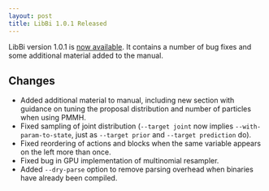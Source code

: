 ```yaml
---
layout: post
title: LibBi 1.0.1 Released
---
```


LibBi version 1.0.1 is [now available](https://github.com/libbi/LibBi/archive/1.0.1.tar.gz). It contains a number of bug fixes and
some additional material added to the manual.

Changes
-------

* Added additional material to manual, including new section with guidance on
  tuning the proposal distribution and number of particles when using PMMH.
* Fixed sampling of joint distribution (`--target joint` now implies
  `--with-param-to-state`, just as `--target prior` and `--target prediction`
  do).
* Fixed reordering of actions and blocks when the same variable appears on
  the left more than once.
* Fixed bug in GPU implementation of multinomial resampler.
* Added `--dry-parse` option to remove parsing overhead when binaries have
  already been compiled.
